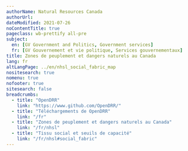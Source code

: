 ```yaml
---
authorName: Natural Resources Canada
authorUrl:
dateModified: 2021-07-26
noContentTitle: true
pageclass: wb-prettify all-pre
subject:
  en: [GV Government and Politics, Government services]
  fr: [GV Gouvernement et vie politique, Services gouvernementaux]
title: Zones de peuplement et dangers naturels au Canada
lang: fr
altLangPage: ../en/nhsl_social_fabric_map
nositesearch: true
nomenu: true
nofooter: true
sitesearch: false
breadcrumbs:
  - title: "OpenDRR"
    link: "https://www.github.com/OpenDRR/"
  - title: "Téléchargements de OpenDRR"
    link: "/fr"
  - title: "Zones de peuplement et dangers naturels au Canada"
    link: "/fr/nhsl"
  - title: "Tissu social et seuils de capacité"
    link: "/fr/nhsl#social_fabric"
---
```

<!-- Load Leaflet from CDN -->
<link rel="stylesheet" href="https://unpkg.com/leaflet@1.7.1/dist/leaflet.css"
integrity="sha512-xodZBNTC5n17Xt2atTPuE1HxjVMSvLVW9ocqUKLsCC5CXdbqCmblAshOMAS6/keqq/sMZMZ19scR4PsZChSR7A=="
crossorigin=""/>

<script src="https://unpkg.com/leaflet@1.7.1/dist/leaflet.js"
integrity="sha512-XQoYMqMTK8LvdxXYG3nZ448hOEQiglfqkJs1NOQV44cWnUrBc8PkAOcXy20w0vlaXaVUearIOBhiXZ5V3ynxwA=="
crossorigin=""></script>

<!-- Load Esri Leaflet from CDN -->
<script src="https://unpkg.com/esri-leaflet@3.0.2/dist/esri-leaflet.js"
integrity="sha512-myckXhaJsP7Q7MZva03Tfme/MSF5a6HC2xryjAM4FxPLHGqlh5VALCbywHnzs2uPoF/4G/QVXyYDDSkp5nPfig=="
crossorigin=""></script>

<!-- Load Esri Leaflet Renderers plugin to use feature service symbology -->
<script src="https://unpkg.com/esri-leaflet-renderers@2.1.2" crossorigin=""></script>

<script src='https://api.mapbox.com/mapbox.js/plugins/leaflet-fullscreen/v1.0.1/Leaflet.fullscreen.min.js'></script>
<link href='https://api.mapbox.com/mapbox.js/plugins/leaflet-fullscreen/v1.0.1/leaflet.fullscreen.css' rel='stylesheet' />

<script src="https://code.jquery.com/jquery-3.6.0.slim.min.js" integrity="sha256-u7e5khyithlIdTpu22PHhENmPcRdFiHRjhAuHcs05RI=" crossorigin="anonymous"></script>

 <style>

        body {
            font-family: Arial, Helvetica, sans-serif;
        }
        
        #map {
            width: 100%;
            height: 500px; 
        }

        div.item .label, div.item .value {
            color: #000;
            font-size: 14px;
            border: none;
        }

        .info {
            padding: 6px 8px;
            font: 14px/16px Arial, Helvetica, sans-serif;
            background: white;
            background: rgba(255,255,255,0.8);
            box-shadow: 0 0 15px rgba(0,0,0,0.2);
            border-radius: 5px;
        }

        .info h4 {
            margin: 0 0 5px;
            color: #777;
        }

        #modal {
            background-color: white;
            animation-name: progress;
            animation-duration: 2s;
            animation-iteration-count: infinite;
            height: 4px;
            margin-top: -4px;
        }

        @keyframes progress {
            0% {
                background-color: white;
            }
            50% {
                background-color:rgba(255, 0, 0, 0.500);
            }
            100% {
                background-color: white;
            }
        }

        .legend {
            line-height: 18px;
            color: #555;
        }
        
        .legend i {
            width: 18px;
            height: 18px;
            float: left;
            margin-right: 8px;
        }

        .attr {
            width: 25%;
            float: left;
        }

        .prop {
            font-weight: bold;
            margin-right: 10px;
        }

        .prop::after {
            content: ':';
        }

        .val {
            float: right;
            margin-right: 10px;
        }

        #sidebar {
            overflow: auto;
        }

    </style>

<div id="map"></div>

<script>

	var tiles = L.tileLayer('//{s}.tile.osm.org/{z}/{x}/{y}.png', {
		attribution: '&copy; <a href="http://osm.org/copyright">OpenStreetMap</a> contributors'
	});

	var total_social_vulnerability_score = L.esri.featureLayer({
		url: 'https://maps-cartes.services.geo.ca/server_serveur/rest/services/NRCan/nhsl_fr/MapServer/1',
		simplifyFactor: 0.25,
		precision: 5,
    minZoom: 10,
		fields: ['OBJECTID', 'SVlt_Score']
	}).on( 'load', function ( e ) {
		this.metadata( function ( error, metadata ) {
			buildLegend( metadata );
		});
		$( '#modal' ).remove();
	}).on( 'loading', function ( e ) {
		$('#map').before('<div id="modal"></div>');
	}).bindPopup( function ( layer ) {
    	return L.Util.template( '<p>Score Total de Vulnérabilité Sociale: <strong>{SVlt_Score}</strong></p>', layer.feature.properties );
  });

	var financial_agency_score = L.esri.featureLayer({
		url: 'https://maps-cartes.services.geo.ca/server_serveur/rest/services/NRCan/nhsl_fr/MapServer/2',
		simplifyFactor: 0.25,
		precision: 5,
    minZoom: 10,
		fields: ['OBJECTID', 'VEt_Score']
	}).on( 'load', function ( e ) {
		this.metadata( function ( error, metadata ) {
			buildLegend( metadata );
		});
		$( '#modal' ).remove();
	}).on( 'loading', function ( e ) {
		$('#map').before('<div id="modal"></div>');
	}).bindPopup( function ( layer ) {
    	return L.Util.template( '<p>Note de l\'Agence Financière: <strong>{VEt_Score}</strong></p>', layer.feature.properties );
  });

    var housing_condition_score = L.esri.featureLayer({
		url: 'https://maps-cartes.services.geo.ca/server_serveur/rest/services/NRCan/nhsl_fr/MapServer/3',
		simplifyFactor: 0.25,
		precision: 5,
    minZoom: 10,
		fields: ['OBJECTID', 'VHt_Score']
  	}).on( 'load', function ( e ) {
		this.metadata( function ( error, metadata ) {
			buildLegend( metadata );
		});
		$( '#modal' ).remove();
	}).on( 'loading', function ( e ) {
		$('#map').before('<div id="modal"></div>');
	}).bindPopup( function ( layer ) {
    	return L.Util.template( '<p>Note de l\'état du logement: <strong>{VHt_Score}</strong></p>', layer.feature.properties );
  });

    var social_connectivity_score = L.esri.featureLayer({
		url: 'https://maps-cartes.services.geo.ca/server_serveur/rest/services/NRCan/nhsl_fr/MapServer/4',
		simplifyFactor: 0.25,
		precision: 5,
    minZoom: 10,
		fields: ['OBJECTID', 'VFt_Score']
  	}).on( 'load', function ( e ) {
		this.metadata( function ( error, metadata ) {
			buildLegend( metadata );
		});
		$( '#modal' ).remove();
	}).on( 'loading', function ( e ) {
		$('#map').before('<div id="modal"></div>');
	}).bindPopup( function ( layer ) {
    	return L.Util.template( '<p>Note de Connectivité Sociale: <strong>{VFt_Score}</strong></p>', layer.feature.properties );
  });

	var individual_autonomy_score = L.esri.featureLayer({
		url: 'https://maps-cartes.services.geo.ca/server_serveur/rest/services/NRCan/nhsl_fr/MapServer/5',
		simplifyFactor: 0.25,
		precision: 5,
    minZoom: 10,
		fields: ['OBJECTID', 'VAt_Score']
	}).on( 'load', function ( e ) {
		this.metadata( function ( error, metadata ) {
			buildLegend( metadata );
		});
		$( '#modal' ).remove();
	}).on( 'loading', function ( e ) {
		$( '#map' ).before( '<div id="modal"></div>' );
	}).bindPopup( function ( layer ) {
    	return L.Util.template( '<p>Note d\'Autonomie Individuelle: <strong>{VAt_Score}</strong></p>', layer.feature.properties );
  	});

  var map = L.map( 'map', {
    fullscreenControl: true,
    center: [ 49.2827, -123.1207 ],
    zoom: 12,
    layers: [ tiles ]
  }),
  legend = L.control( { position: 'bottomright' } );

  map.on( 'overlayadd', function() {
    $( '#map' ).before( '<div id="modal"></div>' );
  });

  map.on( 'fullscreenchange', function () {
    map.invalidateSize();
  });

  var overlays = {
    'Score Total de Vulnérabilité Sociale': total_social_vulnerability_score,
    'Note de l\'Agence Financière': financial_agency_score,
    'Note de l\'état du logement': housing_condition_score,
    'Note de Connectivité Sociale': social_connectivity_score,
    'Note d\'Autonomie Individuelle': individual_autonomy_score
  };

  L.control.layers( overlays, null, { collapsed: false } ).addTo( map );

  total_social_vulnerability_score.addTo( map );

  function buildLegend( metadata ) {

	map.removeControl(legend);
	
	var renderers = metadata.drawingInfo.renderer.classBreakInfos ? metadata.drawingInfo.renderer.classBreakInfos : metadata.drawingInfo.renderer.uniqueValueInfos;

	legend.onAdd = function ( map ) {

		var div = L.DomUtil.create( 'div', 'info legend' );

		if ( renderers.length === 0 ) { 
			return L.DomUtil.create( 'div' ); 
		}

		div.innerHTML += '<center><strong>' + metadata.name + '</strong></center>';

		for ( var i = 0; i < renderers.length; i++ ) {
			div.innerHTML +=
			'<div style="white-space: nowrap;margin-top: 2px;"><i style="background:rgb(' + renderers[i]['symbol'].color[0] + ',' + renderers[i]['symbol'].color[1] + ',' + renderers[i]['symbol'].color[2] + ',' + renderers[i]['symbol'].color[3] + ');border-color:rgb(' + renderers[i]['symbol']['outline'].color[0] + ',' + renderers[i]['symbol']['outline'].color[1] + ',' + renderers[i]['symbol']['outline'].color[2]+ ',' + renderers[i]['symbol']['outline'].color[3] + ');border-width:' + renderers[i]['symbol']['outline'].width + 'px;"></i> ' +
			renderers[i]['label'] + '</div>';
		}

		return div;

	};

    legend.addTo( map );
  }
</script>